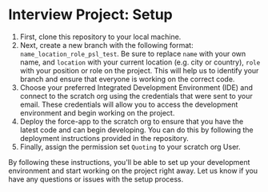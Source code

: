 # Interview Project: Setup

1. First, clone this repository to your local machine.
2. Next, create a new branch with the following format: `name_location_role_psl_test`. Be sure to replace `name` with your own name, and `location` with your current location (e.g. city or country), `role` with your position or role on the project. This will help us to identify your branch and ensure that everyone is working on the correct code.
3. Choose your preferred Integrated Development Environment (IDE) and connect to the scratch org using the credentials that were sent to your email. These credentials will allow you to access the development environment and begin working on the project.
4. Deploy the force-app to the scratch org to ensure that you have the latest code and can begin developing. You can do this by following the deployment instructions provided in the repository.
5. Finally, assign the permission set `Quoting` to your scratch org User.


By following these instructions, you'll be able to set up your development environment and start working on the project right away. Let us know if you have any questions or issues with the setup process.
